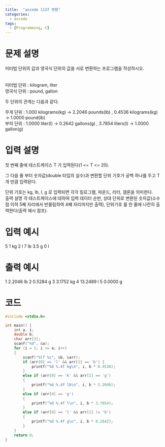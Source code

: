 ```yaml
---
title:  "ascode 1137 변환"
categories:
  - ascode
tags:
  - [Programming, C]
---
```


# 문제 설명
미터법 단위의 값과 영국식 단위의 값을 서로 변환하는 프로그램을 작성하시오.<br>
<br>
<br>
미터법 단위 : kilogram, liter<br>
영국식 단위 : pound, gallon<br>


두 단위의 관계는 다음과 같다.<br>

무게 단위 : 1.000 kilograms(kg) -> 2.2046 pounds(lb) , 0.4536 kilograms(kg) -> 1.0000 pound(lb)<br>
부피 단위 : 1.0000 liter(l) -> 0.2642 gallons(g) , 3.7854 liters(l) -> 1.0000 gallon(g)

# 입력 설명
첫 번째 줄에 테스트케이스 T 가 입력된다(1 <= T <= 20).<br>


그 다음 줄 부터 숫자값(double 타입의 실수)과 변환할 단위 기호가 공백 하나를 두고 T 개 만큼 입력된다.<br>


단위 기호는 kg, lb, l, g 로 입력되면 각각 킬로그램, 파운드, 리터, 갤론을 의미한다.<br>
출력 설명
각 테스트케이스에 대하여 입력 데이터 순번, 상대 단위로 변환된 숫자값(소수점 이하 5째 자리에서 반올림하여 4쨰 자리까지만 출력), 단위기호 를 한 줄에 나란히 출력한다(출력 예시 참조).
# 입력 예시
5
1 kg
2 l
7 lb
3.5 g
0 l 
# 출력 예시
1 2.2046 lb
2 0.5284 g
3 3.1752 kg
4 13.2489 l
5 0.0000 g

# 코드

```c
#include <stdio.h> 

int main() {
	int a, i;
	double b;
    char arr[3];
	scanf("%d", &a);
	for (i = 1; i <= a; i++)
	{
		scanf("%lf %s", &b, &arr);
		if (arr[0] == 'l' && arr[1] == 'b') {
			printf("%d %.4f kg\n", i, b * 0.4536);
		}
		else if (arr[0] == 'k' && arr[1] == 'g')
		{
			printf("%d %.4f lb\n", i, b * 2.2046);
		}
		else if (arr[0] == 'g')
		{
			printf("%d %.4f l\n", i, b * 3.7854);
		}
		else if (arr[0] == 'l' && arr[1] != 'b')
		{
			printf("%d %.4f g\n", i, b * 0.2642);
		}
	}
	return 0;
}
```
